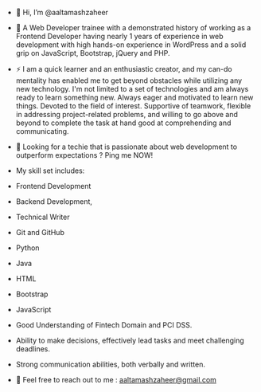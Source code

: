 - 👋 Hi, I’m @aaltamashzaheer

- 🌱 A Web Developer trainee with a demonstrated history of working as a Frontend Developer having nearly 1 years of experience in web development with high hands-on experience in WordPress and a solid grip on JavaScript, Bootstrap, jQuery and PHP. 

- ⚡ I am a quick learner and an enthusiastic creator, and my can-do mentality has enabled me to get beyond obstacles while utilizing any new technology. I'm not limited to a set of technologies and am always ready to learn something new. Always eager and motivated to learn new things. Devoted to the field of interest. Supportive of teamwork, flexible in addressing project-related problems, and willing to go above and beyond to complete the task at hand good at comprehending and communicating.
 
- 💬 Looking for a techie that is passionate about web development to outperform expectations ? Ping me NOW!

- My skill set includes:

-  Frontend Development
-  Backend Development,
-  Technical Writer
-  Git and GitHub
-  Python 
-  Java
-  HTML
-  Bootstrap
-  JavaScript
-  Good Understanding of Fintech Domain and PCI DSS.
-  Ability to make decisions, effectively lead tasks and meet challenging deadlines.
-  Strong communication abilities, both verbally and written.

- 📱 Feel free to reach out to me :   aaltamashzaheer@gmail.com
